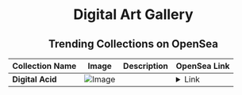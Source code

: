<div align="center">

# Digital Art Gallery

## Trending Collections on OpenSea

| Collection Name                       | Image                                                                                     | Description                       | OpenSea Link                                                                                          |
|---------------------------------------|-------------------------------------------------------------------------------------------|-----------------------------------|--------------------------------------------------------------------------------------------------------|
| **Digital Acid** | ![Image](https://i.seadn.io/s/raw/files/0cb7420993055d8f727a9ab0a046f158.png?w=500&auto=format?w=200&auto=format) |  | <details><summary>Link</summary>[Digital Acid](https://opensea.io/collection/digital-acid-1)</details> |

</div>